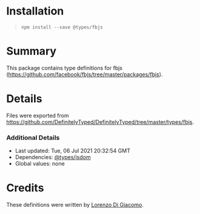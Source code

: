 # Installation
> `npm install --save @types/fbjs`

# Summary
This package contains type definitions for fbjs (https://github.com/facebook/fbjs/tree/master/packages/fbjs).

# Details
Files were exported from https://github.com/DefinitelyTyped/DefinitelyTyped/tree/master/types/fbjs.

### Additional Details
 * Last updated: Tue, 06 Jul 2021 20:32:54 GMT
 * Dependencies: [@types/jsdom](https://npmjs.com/package/@types/jsdom)
 * Global values: none

# Credits
These definitions were written by [Lorenzo Di Giacomo](https://github.com/morrys).
